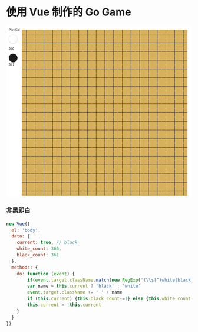 # 使用 Vue 制作的 Go Game

![Screenshot](/screenshot.jpg)

### 非黑即白

```javascript
new Vue({
  el: 'body',
  data: {
  	current: true, // black
  	white_count: 360,
  	black_count: 361
  },
  methods: {
  	do: function (event) {
  		if(event.target.className.match(new RegExp('(\\s|^)white|black(\\s|$)'))) {return}
  		var name = this.current ? 'black' : 'white'
		event.target.className += ' ' + name
		if (this.current) {this.black_count-=1} else {this.white_count-=1}
		this.current = !this.current
  	}
  }
})
```
